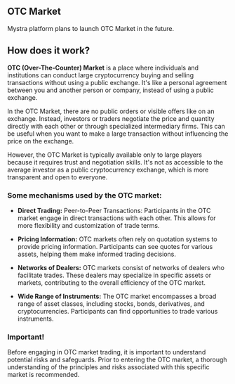 ## OTC Market

Mystra platform plans to launch OTC Market in the future.

## How does it work?

**OTC (Over-The-Counter) Market** is a place where individuals and institutions can conduct large cryptocurrency buying and selling transactions without using a public exchange. It's like a personal agreement between you and another person or company, instead of using a public exchange.

In the OTC Market, there are no public orders or visible offers like on an exchange. Instead, investors or traders negotiate the price and quantity directly with each other or through specialized intermediary firms. This can be useful when you want to make a large transaction without influencing the price on the exchange.

However, the OTC Market is typically available only to large players because it requires trust and negotiation skills. It's not as accessible to the average investor as a public cryptocurrency exchange, which is more transparent and open to everyone.

### Some mechanisms used by the OTC market:

- **Direct Trading:** Peer-to-Peer Transactions: Participants in the OTC market engage in direct transactions with each other. This allows for more flexibility and customization of trade terms.

- **Pricing Information:** OTC markets often rely on quotation systems to provide pricing information. Participants can see quotes for various assets, helping them make informed trading decisions.

- **Networks of Dealers:** OTC markets consist of networks of dealers who facilitate trades. These dealers may specialize in specific assets or markets, contributing to the overall efficiency of the OTC market.

- **Wide Range of Instruments:** The OTC market encompasses a broad range of asset classes, including stocks, bonds, derivatives, and cryptocurrencies. Participants can find opportunities to trade various instruments.

### Important!
Before engaging in OTC market trading, it is important to understand potential risks and safeguards. Prior to entering the OTC market, a thorough understanding of the principles and risks associated with this specific market is recommended.

